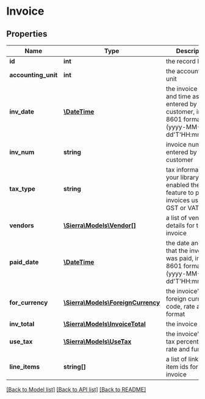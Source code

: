 # Invoice

## Properties
Name | Type | Description | Notes
------------ | ------------- | ------------- | -------------
**id** | **int** | the record ID | 
**accounting_unit** | **int** | the accounting unit | [optional] 
**inv_date** | [**\DateTime**](\DateTime.md) | the invoice date and time as entered by the customer, in ISO 8601 format (yyyy-MM-dd&#39;T&#39;HH:mm:ssZZ) | [optional] 
**inv_num** | **string** | invoice number as entered by the customer | [optional] 
**tax_type** | **string** | tax information if your library has enabled the feature to pay invoices using GST or VAT | [optional] 
**vendors** | [**\Sierra\Models\Vendor[]**](Vendor.md) | a list of vendor details for the invoice | 
**paid_date** | [**\DateTime**](\DateTime.md) | the date and time that the invoice was paid, in ISO 8601 format (yyyy-MM-dd&#39;T&#39;HH:mm:ssZZ) | [optional] 
**for_currency** | [**\Sierra\Models\ForeignCurrency**](ForeignCurrency.md) | the invoice&#39;s foreign currency code, rate and format | [optional] 
**inv_total** | [**\Sierra\Models\InvoiceTotal**](InvoiceTotal.md) | the invoice totals | [optional] 
**use_tax** | [**\Sierra\Models\UseTax**](UseTax.md) | the invoice&#39;s use tax percentage rate and fund | [optional] 
**line_items** | **string[]** | a list of links to line item ids for the invoice | [optional] 

[[Back to Model list]](../README.md#documentation-for-models) [[Back to API list]](../README.md#documentation-for-api-endpoints) [[Back to README]](../README.md)


